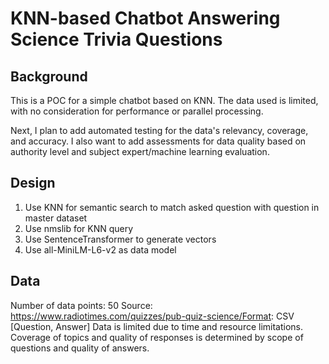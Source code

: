 # KNN-based Chatbot Answering Science Trivia Questions

## Background
This is a POC for a simple chatbot based on KNN. The data used is limited, with no consideration for performance or parallel processing.  

Next, I plan to add automated testing for the data's relevancy, coverage, and accuracy. I also want to add assessments for data quality based on authority level and subject expert/machine learning evaluation.

## Design
1. Use KNN for semantic search to match asked question with question in master dataset
2. Use nmslib for KNN query
3. Use SentenceTransformer to generate vectors
4. Use all-MiniLM-L6-v2 as data model

## Data  
Number of data points: 50
Source: https://www.radiotimes.com/quizzes/pub-quiz-science/Format: CSV [Question, Answer]
Data is limited due to time and resource limitations.
Coverage of topics and quality of responses is determined by scope of questions and quality of answers.

